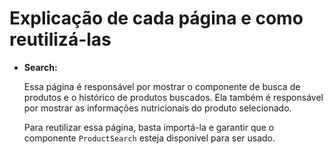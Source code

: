 # Explicação de cada página e como reutilizá-las
- **Search:**

    Essa página é responsável por mostrar o componente de busca de produtos e o histórico de produtos buscados. Ela também é responsável por mostrar as informações nutricionais do produto selecionado.

    Para reutilizar essa página, basta importá-la e garantir que o componente ```ProductSearch``` esteja disponível para ser usado.